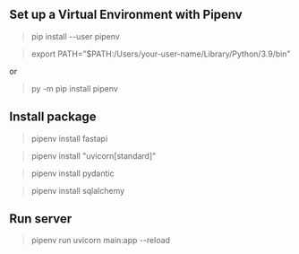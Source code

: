 ## Set up a Virtual Environment with Pipenv

> pip install --user pipenv

> export PATH="$PATH:/Users/your-user-name/Library/Python/3.9/bin"

or

> py -m pip install pipenv

## Install package

> pipenv install fastapi

> pipenv install "uvicorn[standard]"

> pipenv install pydantic

> pipenv install sqlalchemy

## Run server

> pipenv run uvicorn main:app --reload
